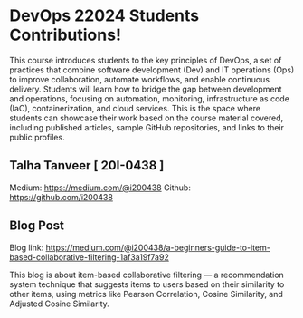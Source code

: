 # DevOps 22024 Students Contributions! 

This course introduces students to the key principles of DevOps, a set of practices that combine software development (Dev) and IT operations (Ops) to improve collaboration, automate workflows, and enable continuous delivery. Students will learn how to bridge the gap between development and operations, focusing on automation, monitoring, infrastructure as code (IaC), containerization, and cloud services. This is the space where students can showcase their work based on the course material covered, including published articles, sample GitHub repositories, and links to their public profiles.

## Talha Tanveer [ 20I-0438 ]
Medium: https://medium.com/@i200438
Github: https://github.com/i200438

## Blog Post
Blog link: https://medium.com/@i200438/a-beginners-guide-to-item-based-collaborative-filtering-1af3a19f7a92

This blog is about item-based collaborative filtering — a recommendation system technique that suggests items to users based on their similarity to other items, using metrics like Pearson Correlation, Cosine Similarity, and Adjusted Cosine Similarity.

